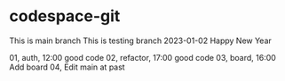 # codespace-git
This is main branch
This is testing branch
2023-01-02 Happy New Year

01, auth, 12:00 good code
02, refactor, 17:00 good code
03, board, 16:00 Add board
04, Edit main at past
